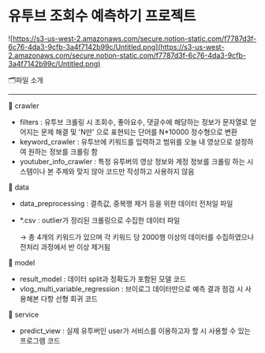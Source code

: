 
# 유투브 조회수 예측하기 프로젝트

![https://s3-us-west-2.amazonaws.com/secure.notion-static.com/f7787d3f-6c76-4da3-9cfb-3a4f7142b99c/Untitled.png](https://s3-us-west-2.amazonaws.com/secure.notion-static.com/f7787d3f-6c76-4da3-9cfb-3a4f7142b99c/Untitled.png)

🗂파일 소개

---

📂 crawler

- filters : 유투브 크롤링 시 조회수, 좋아요수, 댓글수에 해당하는 정보가 문자열로 얻어지는 문제 해결 및 'N만' 으로 표현되는 단어를 N*10000 정수형으로 변환
- keyword_crawler : 유투브에 키워드를 입력하고 범위를 오늘 내 영상으로 설정하여 원하는 정보를 크롤링 함
- youtuber_info_crawler : 특정 유투버의 영상 정보와 계정 정보를 크롤링 하는 시스템이나 본 주제와 맞지 않아 코드만 작성하고 사용하지 않음

📁 data

- data_preprocessing : 결측값, 중복행 제거 등을 위한 데이터 전처일 파일
- *.csv : outlier가 정리된 크롤링으로 수집한 데이터 파일

  → 총 4개의 키워드가 있으며 각 키워드 당 2000행 이상의 데이터를 수집하였으나 전처리 과정에서 반 이상 제거됨

📂 model

- result_model : 데이터 split과 정확도가 포함된 모델 코드
- vlog_multi_variable_regression : 브이로그 데이터만으로 예측 결과 점검 시 사용해본 다항 선형 회귀 코드

📁 service

- predict_view : 실제 유투버인 user가 서비스를 이용하고자 할 시 사용할 수 있는 프로그램 코드
